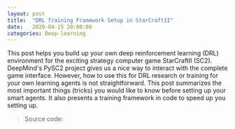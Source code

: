 ```yaml
---
layout: post
title:  "DRL Training Framework Setup in StarCraftII" 
date:   2020-04-15 20:00:00
categories: Deep-learning
---
```


This post helps you build up your own deep reinforcement learning (DRL) environment for the exciting strategy computer game StarCraftII (SC2). DeepMind's PySC2 project gives us a nice way to interact with the complete game interface. However, how to use this for DRL research or training for your own learning agents is not straightforward. This post summarizes the most important things (tricks) you would like to know before setting up your smart agents. It also presents a training framework in code to speed up you setting up. 

> Source code: [<span style="color:blue" class="fab fa-github"></span>](https://github.com/BingyuZhou/rl-sc2)
